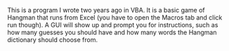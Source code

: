 This is a program I wrote two years ago in VBA. It is a basic game of Hangman that runs from Excel (you have to open the Macros tab and click run though).
A GUI will show up and prompt you for instructions, such as how many guesses you should have and how many words the Hangman dictionary should choose from.
